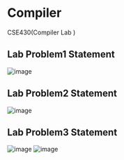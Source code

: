 # Compiler
CSE430(Compiler Lab )

Lab Problem1 Statement
------------------------
![image](https://user-images.githubusercontent.com/67730194/155432393-40d694d5-b7c8-4865-b32e-25f5623b5621.png)

Lab Problem2 Statement
------------------------
![image](https://user-images.githubusercontent.com/67730194/155432185-3753d096-74d6-497e-ac81-53d74dbc449e.png)

Lab Problem3 Statement
------------------------
![image](https://user-images.githubusercontent.com/67730194/155433131-d010eabf-c8e8-43ff-9b29-3ebf9f08f7ec.png)
![image](https://user-images.githubusercontent.com/67730194/155433077-86f7c37c-1f04-40ba-b077-e26da0d3bb29.png)
